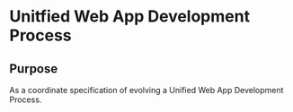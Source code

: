 # Unitfied Web App Development Process

## Purpose 

As a coordinate specification of evolving a Unified Web App Development Process.
